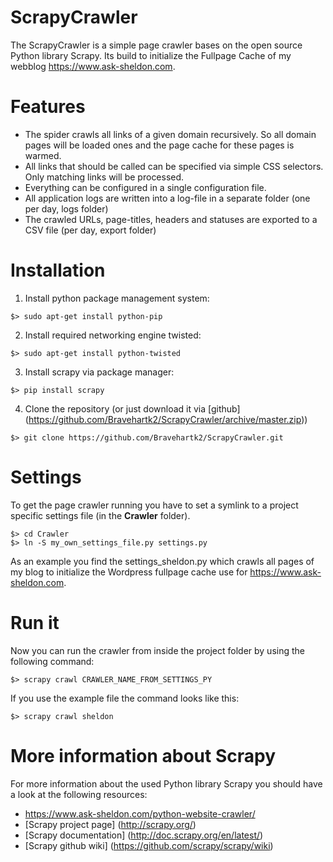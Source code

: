 # ScrapyCrawler
The ScrapyCrawler is a simple page crawler bases on the open source Python library Scrapy. Its build to initialize the Fullpage Cache 
of my webblog https://www.ask-sheldon.com.

# Features 
- The spider crawls all links of a given domain recursively.  So all domain pages will be loaded ones and the page cache for these pages is warmed.
- All links that should be called can be specified via simple CSS selectors. Only matching links will be processed.
- Everything can be configured in a single configuration file.
- All application logs are written into a log-file in a separate folder (one per day, logs folder)
- The crawled URLs, page-titles, headers and statuses  are exported to a CSV file (per day, export folder)

# Installation
1. Install python package management system:
```
$> sudo apt-get install python-pip
```
2. Install required networking engine twisted:
``` 
$> sudo apt-get install python-twisted
```
3. Install scrapy via package manager:
```
$> pip install scrapy
```
4. Clone the repository (or just download it via [github] (https://github.com/Bravehartk2/ScrapyCrawler/archive/master.zip))
```
$> git clone https://github.com/Bravehartk2/ScrapyCrawler.git
```
 
# Settings
To get the page crawler running you have to set a symlink to a project specific settings file (in the **Crawler** folder).

```
$> cd Crawler
$> ln -S my_own_settings_file.py settings.py
``` 
As an example you find the settings_sheldon.py which crawls all pages of  my blog to initialize the Wordpress fullpage cache use for 
https://www.ask-sheldon.com.

# Run it
Now you can run the crawler from inside the project folder by using the following command:
```
$> scrapy crawl CRAWLER_NAME_FROM_SETTINGS_PY
```
If you use the example file the command looks like this:
```
$> scrapy crawl sheldon
```

# More information about Scrapy
For more information about the used Python library Scrapy you should have a look at the following resources:

- https://www.ask-sheldon.com/python-website-crawler/
- [Scrapy project page] (http://scrapy.org/)
- [Scrapy documentation] (http://doc.scrapy.org/en/latest/)
- [Scrapy github wiki] (https://github.com/scrapy/scrapy/wiki)